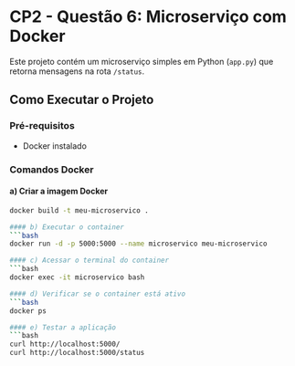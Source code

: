 # CP2 - Questão 6: Microserviço com Docker

Este projeto contém um microserviço simples em Python (`app.py`) que retorna mensagens na rota `/status`.

## Como Executar o Projeto

### Pré-requisitos
- Docker instalado

### Comandos Docker

#### a) Criar a imagem Docker
```bash
docker build -t meu-microservico .

#### b) Executar o container
```bash
docker run -d -p 5000:5000 --name microservico meu-microservico

#### c) Acessar o terminal do container
```bash
docker exec -it microservico bash

#### d) Verificar se o container está ativo
```bash
docker ps

#### e) Testar a aplicação
```bash
curl http://localhost:5000/
curl http://localhost:5000/status

